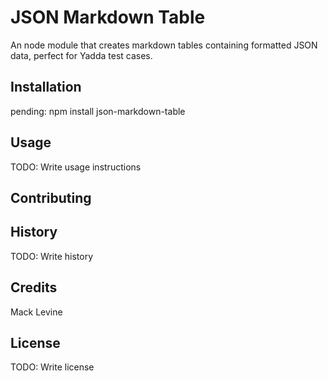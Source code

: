 # JSON Markdown Table

An node module that creates markdown tables containing formatted JSON data, perfect for Yadda test cases.

## Installation

pending: npm install json-markdown-table

## Usage

TODO: Write usage instructions

## Contributing

## History

TODO: Write history

## Credits

Mack Levine

## License

TODO: Write license